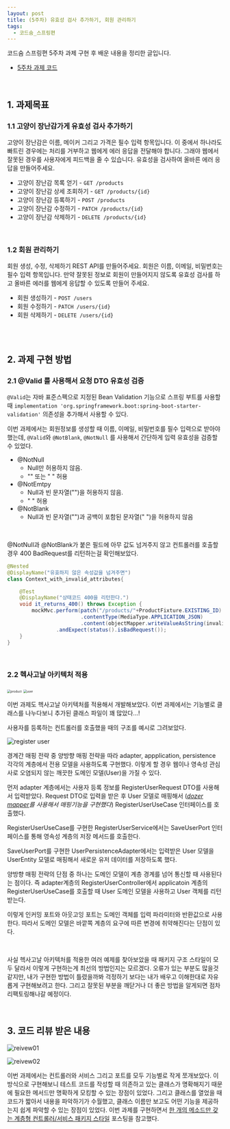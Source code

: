 ```yaml
---
layout: post
title: (5주차) 유효성 검사 추가하기, 회원 관리하기
tags:
  - 코드숨_스프링편
---
```


코드숨 스프링편 5주차 과제 구현 후 배운 내용을 정리한 글입니다. 

- [5주차 과제 코드](https://github.com/duohui12/spring-week5-assignment-1/tree/duohui12)

<br>

## 1. 과제목표  

### 1.1 고양이 장난감가게 유효성 검사 추가하기

고양이 장난감은 이름, 메이커 그리고 가격은 필수 입력 항목입니다. 이 중에서 하나라도 빠트린 경우에는 처리를 거부하고 웹에게 에러 응답을 전달해야 합니다. 그래야 웹에서 잘못된 경우를 사용자에게 피드백을 줄 수 있습니다. 유효성을 검사하여 올바른 에러 응답을 만들어주세요.

- 고양이 장난감 목록 얻기 - `GET /products`
- 고양이 장난감 상세 조회하기 - `GET /products/{id}`
- 고양이 장난감 등록하기 - `POST /products`
- 고양이 장난감 수정하기 - `PATCH /products/{id}`
- 고양이 장난감 삭제하기 - `DELETE /products/{id}`

<br>

### 1.2 회원 관리하기

회원 생성, 수정, 삭제하기 REST API를 만들어주세요. 회원은 이름, 이메일, 비밀번호는 필수 입력 항목입니다. 만약 잘못된 정보로 회원이 만들어지지 않도록 유효성 검사를 하고 올바른 에러를 웹에게 응답할 수 있도록 만들어 주세요.

- 회원 생성하기 - `POST /users`
- 회원 수정하기 - `PATCH /users/{id}`
- 회원 삭제하기 - `DELETE /users/{id}`

<br>

<br>

## 2. 과제 구현 방법

### 2.1 @Valid 를 사용해서 요청 DTO 유효성 검증

`@Valid`는 자바 표준스펙으로 지정된 Bean Validation 기능으로 스프링 부트를 사용할 때 `implementation 'org.springframework.boot:spring-boot-starter-validation'` 의존성을 추가해서 사용할 수 있다. 

이번 과제에서는 회원정보를 생성할 때 이름, 이메일, 비밀번호를 필수 입력으로 받아야했는데, `@Valid`와 `@NotBlank`, `@NotNull` 를 사용해서 간단하게 입력 유효성을 검증할 수 있었다. 

- @NotNull 
  - Null만 허용하지 않음. 
  - "" 또는 " " 허용
- @NotEmtpy
  - Null과 빈 문자열("")을 허용하지 않음. 
  - " " 허용
- @NotBlank
  - Null과 빈 문자열("")과 공백이 포함된 문자열(" ")을 허용하지 않음

<br>

@NotNull과 @NotBlank가 붙은 필드에 아무 값도 넘겨주지 않고 컨트롤러를 호출할 경우 400 BadRequest를 리턴하는걸 확인해보았다. 

```java
@Nested
@DisplayName("유효하지 않은 속성값을 넘겨주면")
class Context_with_invalid_attributes{

    @Test
    @DisplayName("상태코드 400을 리턴한다.")
    void it_returns_400() throws Exception {
        mockMvc.perform(patch("/products/"+ProductFixture.EXISTING_ID)
                        .contentType(MediaType.APPLICATION_JSON)
                        .content(objectMapper.writeValueAsString(invalidRequest)))
                .andExpect(status().isBadRequest());
    }
}
```

<br>

### 2.2 헥사고날 아키텍처 적용

<img src="https://github.com/AmyJJung/blog/blob/main/images/codesoom/week5/product.png?raw=true" alt="product" style="zoom:50%; margin-bottom:0" />

<img src="https://github.com/AmyJJung/blog/blob/main/images/codesoom/week5/user.png?raw=true" alt="user" style="zoom:50%; margin-top:0; "/>

이번 과제도 헥사고날 아키텍처를 적용해서 개발해보았다. 이번 과제에서는 기능별로 클래스를 나누다보니 추가된 클래스 파일이 꽤 많았다...! 

사용자를 등록하는 컨트롤러를 호출했을 때의 구조를 예시로 그려보았다. 

![register user](https://raw.githubusercontent.com/AmyJJung/blog/f0ad55815d5de92e2f2cab1b46e5d1a5cf4334a2/images/codesoom/week5/archi.jpeg)

경계간 매핑 전략 중 양방향 매핑 전략을 따라 adapter, appplication, persistence 각각의 계층에서 전용 모델을 사용하도록 구현했다. 이렇게 할 경우 웹이나 영속성 관심사로 오염되지 않는 깨끗한 도메인 모델(User)을 가질 수 있다.  

먼저 adapter 계층에서는 사용자 등록 정보를 RegisterUserRequest DTO를 사용해서 입력받았다. Request DTO로 입력을 받은 후 User 모델로 매핑해서 (<I>[dozer mapper](https://www.baeldung.com/dozer)를 사용해서 매핑기능을 구현했다</I>) RegisterUserUseCase 인터페이스를 호출했다. 

RegisterUserUseCase를 구현한 RegisterUserService에서는 SaveUserPort 인터페이스를 통해 영속성 계층의 저장 메서드를 호출한다. 

SaveUserPort를 구현한 UserPersistenceAdapter에서는 입력받은 User 모델을 UserEntity 모델로 매핑해서 새로운 유저 데이터를 저장하도록 했다. 

양방향 매핑 전략의 단점 중 하나는 도메인 모델이 계층 경계를 넘어 통신할 때 사용된다는 점이다. 즉 adapter계층의 RegisterUserController에서 applicatoin 계층의 RegisterUserUseCase를 호출할 때 User 도메인 모델을 사용하고 User 객체를 리턴받는다. 

이렇게 인커밍 포트와 아웃고잉 포트는 도메인 객체를 입력 파라미터와 반환값으로 사용한다. 따라서 도메인 모델은 바깥쪽 계층의 요구에 따른 변경에 취약해진다는 단점이 있다. 

<br>

사실 헥사고날 아키텍처를 적용한 여러 예제를 찾아보았을 때 패키지 구조 스타일이 모두 달라서 이렇게 구현하는게 최선의 방법인지는 모르겠다. 오류가 있는 부분도 많을것 같지만, 내가 구현한 방법이 틀렸을까봐 걱정하기 보다는 내가 배우고 이해한대로 자유롭게 구현해보려고 한다. 그리고 잘못된 부분을 깨닫거나 더 좋은 방법을 알게되면 점차 리팩토링해나갈 예정이다.<br>

<br>

## 3. 코드 리뷰 받은 내용

![reivew01](https://github.com/AmyJJung/blog/blob/main/images/codesoom/week5/reivew01.png?raw=true)

![reivew02](https://github.com/AmyJJung/blog/blob/main/images/codesoom/week5/review02.png?raw=true)

이번 과제에서는 컨트롤러와 서비스 그리고 포트를 모두 기능별로 작게 쪼개보았다. 이 방식으로 구현해보니 테스트 코드를 작성할 때 의존하고 있는 클래스가 명확해지기 때문에 필요한 메서드만 명확하게 모킹할 수 있는 장점이 있었다. 그리고 클래스를 열었을 때 코드가 짧아서 내용을 파악하기가 수월했고, 클래스 이름만 보고도 어떤 기능을 제공하는지 쉽게 파악할 수 있는 장점이 있었다. 이번 과제를 구현하면서 [한 개의 메소드만 갖는 계층형 컨트롤러/서비스 패키지 스타일](https://johngrib.github.io/wiki/article/hierarchical-controller-package-structure/) 포스팅을 참고했다. 

<br>

